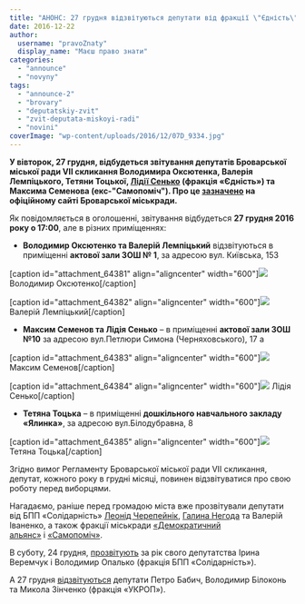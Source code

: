 ```yaml
---
title: "АНОНС: 27 грудня відзвітуються депутати від фракції \"Єдність\" та Максим Семенов"
date: 2016-12-22
author: 
  username: "pravoZnaty"
  display_name: "Маєш право знати"
categories: 
  - "announce"
  - "novyny"
tags: 
  - "announce-2"
  - "brovary"
  - "deputatskiy-zvit"
  - "zvit-deputata-miskoyi-radi"
  - "novini"
coverImage: "wp-content/uploads/2016/12/07D_9334.jpg"
---
```


**У вівторок, 27 грудня, відбудеться звітування депутатів Броварської міської ради VII скликання Володимира Оксютенка, Валерія Лемпіцького, Тетяни Тоцької, [Лідії Сенько](http://brovary-rada.gov.ua/news/14640.html) (фракція «Єдність») та Максима Семенова (екс-"Самопоміч"). Про це [зазначено](http://brovary-rada.gov.ua/news/14639.html) на офіційному сайті Броварської міськради.**

Як повідомляється в оголошенні, звітування відбудеться **27 грудня 2016 року о 17:00**, але в різних приміщеннях:

- **Володимир Оксютенко та Валерій Лемпіцький** відзвітуються в приміщенні **актової зали ЗОШ № 1**, за адресою вул. Київська, 153

\[caption id="attachment\_64381" align="aligncenter" width="600"\][![](https://mpz.brovary.org/wp-content/uploads/2016/12/IMG_9758-1.jpg)](https://mpz.brovary.org/wp-content/uploads/2016/12/IMG_9758-1.jpg) Володимир Оксютенко\[/caption\]

\[caption id="attachment\_64382" align="aligncenter" width="600"\][![](https://mpz.brovary.org/wp-content/uploads/2016/12/IMG_9740-1.jpg)](https://mpz.brovary.org/wp-content/uploads/2016/12/IMG_9740-1.jpg) Валерій Лемпіцький\[/caption\]

- **Максим Семенов та Лідія Сенько** – в приміщенні **актової зали ЗОШ №10** за адресою вул.Петлюри Симона (Черняховського), 17 а

\[caption id="attachment\_64383" align="aligncenter" width="600"\][![](https://mpz.brovary.org/wp-content/uploads/2016/12/IMG_9845.jpg)](https://mpz.brovary.org/wp-content/uploads/2016/12/IMG_9845.jpg) Максим Семенов\[/caption\]

\[caption id="attachment\_64384" align="aligncenter" width="600"\][![](https://mpz.brovary.org/wp-content/uploads/2016/12/IMG_9827.jpg)](https://mpz.brovary.org/wp-content/uploads/2016/12/IMG_9827.jpg) Лідія Сенько\[/caption\]

- **Тетяна Тоцька** – в приміщенні **дошкільного навчального закладу «Ялинка»**, за адресою вул.Білодубравна, 8

\[caption id="attachment\_64385" align="aligncenter" width="600"\][![](https://mpz.brovary.org/wp-content/uploads/2016/12/IMG_9744.jpg)](https://mpz.brovary.org/wp-content/uploads/2016/12/IMG_9744.jpg) Тетяна Тоцька\[/caption\]

Згідно вимог Регламенту Броварської міської ради VII скликання, депутат, кожного року в грудні місяці, повинен відзвітуватися про свою роботу перед виборцями.

Нагадаємо, раніше перед громадою міста вже прозвітували депутати від БПП «Солідарність» [Леонід Черепейнік](https://mpz.brovary.org/pershyj-pishov-za-rik-roboty-vidzvituvavsya-brovarskyj-deputat-leonid-cherepejnik/), [Галина Негода](https://mpz.brovary.org/deputatka-galyna-negoda-vidzvituvalasya-za-rik-roboty-na-okruzi/) та Валерій Іваненко, а також фракції міськради [«Демократичний альянс»](https://mpz.brovary.org/richnyj-zvit-ta-rokirovky-u-komandi-brovarskogo-demalyansu-foto/) і [«Самопоміч»](https://mpz.brovary.org/brovarska-samopomich-tsya-miskrada-krashha-za-poperednyu-ale-kardynalnyh-zmin-ne-vidbulosya-foto/).

В суботу, 24 грудня, [прозвітують](https://mpz.brovary.org/anons-24-grudnya-iryna-veremchuk-ta-volodymyr-opalko-prozvituyut-za-rik-svogo-deputatstva/) за рік свого депутатства Ірина Веремчук і Володимир Опалько (фракція БПП «Солідарність»).

А 27 грудня [відзвітуються](https://mpz.brovary.org/anons-27-grudnya-vidbudetsya-zvit-deputativ-vid-fraktsiyi-ukrop/) депутати Петро Бабич, Володимир Білоконь та Микола Зінченко (фракція «УКРОП»).
